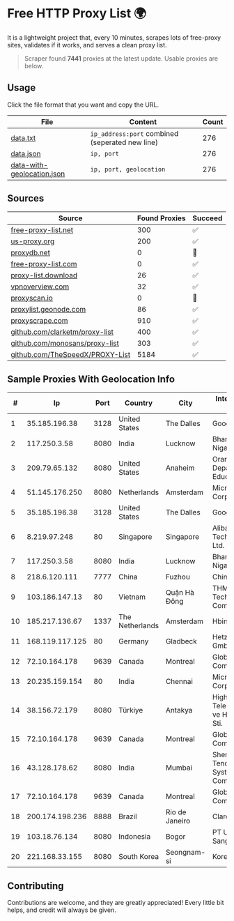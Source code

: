 
# Free HTTP Proxy List 🌍

It is a lightweight project that, every 10 minutes, scrapes lots of free-proxy sites, validates if it works, and serves a clean proxy list.


> Scraper found **7441** proxies at the latest update. Usable proxies are below.

## Usage

Click the file format that you want and copy the URL.


|File|Content|Count|
|----|-------|-----|
|[data.txt](https://raw.githubusercontent.com/themiralay/Proxy-List-World/master/data.txt)|`ip_address:port` combined (seperated new line)|276|
|[data.json](https://raw.githubusercontent.com/themiralay/Proxy-List-World/master/data.json)|`ip, port`|276|
|[data-with-geolocation.json](https://raw.githubusercontent.com/themiralay/Proxy-List-World/master/data-with-geolocation.json)|`ip, port, geolocation`|276|

## Sources

|Source|Found Proxies|Succeed|
|------|-------------|-------|
|[free-proxy-list.net](https://free-proxy-list.net)|300|✅|
|[us-proxy.org](https://www.us-proxy.org)|200|✅|
|[proxydb.net](http://proxydb.net)|0|🚫|
|[free-proxy-list.com](https://free-proxy-list.com/?page=&port=&type%5B%5D=http&type%5B%5D=https&up_time=0&search=Search)|0|✅|
|[proxy-list.download](https://www.proxy-list.download/HTTP)|26|✅|
|[vpnoverview.com](https://vpnoverview.com/privacy/anonymous-browsing/free-proxy-servers)|32|✅|
|[proxyscan.io](https://www.proxyscan.io)|0|🚫|
|[proxylist.geonode.com](https://proxylist.geonode.com/api/proxy-list?limit=300&page=1&sort_by=lastChecked&sort_type=desc&protocols=http,https)|86|✅|
|[proxyscrape.com](https://api.proxyscrape.com/v2/?request=displayproxies&protocol=http&timeout=10000&country=all&ssl=all&anonymity=all)|910|✅|
|[github.com/clarketm/proxy-list](https://raw.githubusercontent.com/clarketm/proxy-list/master/proxy-list-raw.txt)|400|✅|
|[github.com/monosans/proxy-list](https://raw.githubusercontent.com/monosans/proxy-list/main/proxies/http.txt)|303|✅|
|[github.com/TheSpeedX/PROXY-List](https://raw.githubusercontent.com/TheSpeedX/PROXY-List/master/http.txt)|5184|✅|


## Sample Proxies With Geolocation Info

|#|Ip|Port|Country|City|Internet Service Provider|
|-|--|----|-------|----|-------------------------|
|1|35.185.196.38|3128|United States|The Dalles|Google LLC|
|2|117.250.3.58|8080|India|Lucknow|Bharat Sanchar Nigam Ltd|
|3|209.79.65.132|8080|United States|Anaheim|Orange County Department of Education|
|4|51.145.176.250|8080|Netherlands|Amsterdam|Microsoft Corporation|
|5|35.185.196.38|3128|United States|The Dalles|Google LLC|
|6|8.219.97.248|80|Singapore|Singapore|Alibaba (US) Technology Co., Ltd.|
|7|117.250.3.58|8080|India|Lucknow|Bharat Sanchar Nigam Ltd|
|8|218.6.120.111|7777|China|Fuzhou|China Telecom|
|9|103.186.147.13|80|Vietnam|Quận Hà Đông|THM Refrigeration Technicians Company Limited|
|10|185.217.136.67|1337|The Netherlands|Amsterdam|Hbing Limited|
|11|168.119.117.125|80|Germany|Gladbeck|Hetzner Online GmbH|
|12|72.10.164.178|9639|Canada|Montreal|GloboTech Communications|
|13|20.235.159.154|80|India|Chennai|Microsoft Corporation|
|14|38.156.72.179|8080|Türkiye|Antakya|High Speed Telekomunikasyon ve Hab. Hiz. Ltd. Sti.|
|15|72.10.164.178|9639|Canada|Montreal|GloboTech Communications|
|16|43.128.178.62|8080|India|Mumbai|Shenzhen Tencent Computer Systems Company Limited|
|17|72.10.164.178|9639|Canada|Montreal|GloboTech Communications|
|18|200.174.198.236|8888|Brazil|Rio de Janeiro|Claro S.A|
|19|103.18.76.134|8080|Indonesia|Bogor|PT Usaha Adi Sanggoro|
|20|221.168.33.155|8080|South Korea|Seongnam-si|Korea Telecom|



## Contributing

Contributions are welcome, and they are greatly appreciated! Every
little bit helps, and credit will always be given.

